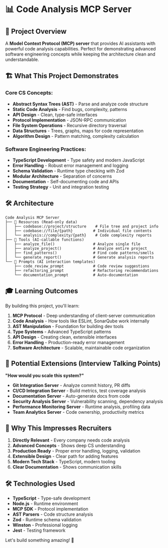 # 📊 Code Analysis MCP Server

## 🎯 Project Overview

A **Model Context Protocol (MCP) server** that provides AI assistants with powerful code analysis capabilities. Perfect for demonstrating advanced software engineering concepts while keeping the architecture clean and understandable.

## 🏗️ What This Project Demonstrates

### **Core CS Concepts:**
- **Abstract Syntax Trees (AST)** - Parse and analyze code structure  
- **Static Code Analysis** - Find bugs, complexity, patterns
- **API Design** - Clean, type-safe interfaces
- **Protocol Implementation** - JSON-RPC communication
- **File System Operations** - Recursive directory traversal
- **Data Structures** - Trees, graphs, maps for code representation
- **Algorithm Design** - Pattern matching, complexity calculation

### **Software Engineering Practices:**
- **TypeScript Development** - Type safety and modern JavaScript
- **Error Handling** - Robust error management and logging
- **Schema Validation** - Runtime type checking with Zod
- **Modular Architecture** - Separation of concerns
- **Documentation** - Self-documenting code and APIs
- **Testing Strategy** - Unit and integration testing

## 🛠️ Architecture

```
Code Analysis MCP Server
├── 📁 Resources (Read-only data)
│   ├── codebase://project/structure    # File tree and project info
│   ├── codebase://file/{path}         # Individual file contents  
│   └── analysis://complexity/{path}    # Code complexity reports
├── 🔧 Tools (AI-callable functions)
│   ├── analyze_file()                 # Analyze single file
│   ├── analyze_project()              # Analyze entire project
│   ├── find_patterns()                # Find code patterns/smells
│   └── generate_report()              # Generate analysis reports
└── 💬 Prompts (AI interaction templates)
    ├── code_review_prompt             # Code review suggestions
    ├── refactoring_prompt             # Refactoring recommendations
    └── documentation_prompt           # Auto-documentation
```

## 🎓 Learning Outcomes

By building this project, you'll learn:

1. **MCP Protocol** - Deep understanding of client-server communication
2. **Code Analysis** - How tools like ESLint, SonarQube work internally  
3. **AST Manipulation** - Foundation for building dev tools
4. **Type Systems** - Advanced TypeScript patterns
5. **API Design** - Creating clean, extensible interfaces
6. **Error Handling** - Production-ready error management
7. **Software Architecture** - Scalable, maintainable code organization

## 🚀 Potential Extensions (Interview Talking Points)

**"How would you scale this system?"**

- **Git Integration Server** - Analyze commit history, PR diffs
- **CI/CD Integration Server** - Build metrics, test coverage analysis  
- **Documentation Server** - Auto-generate docs from code
- **Security Analysis Server** - Vulnerability scanning, dependency analysis
- **Performance Monitoring Server** - Runtime analysis, profiling data
- **Team Analytics Server** - Code ownership, productivity metrics

## 💼 Why This Impresses Recruiters

1. **Directly Relevant** - Every company needs code analysis
2. **Advanced Concepts** - Shows deep CS understanding
3. **Production Ready** - Proper error handling, logging, validation
4. **Extensible Design** - Clear path for adding features
5. **Modern Tech Stack** - TypeScript, modern tooling
6. **Clear Documentation** - Shows communication skills

## 🛠️ Technologies Used

- **TypeScript** - Type-safe development
- **Node.js** - Runtime environment  
- **MCP SDK** - Protocol implementation
- **AST Parsers** - Code structure analysis
- **Zod** - Runtime schema validation
- **Winston** - Professional logging
- **Jest** - Testing framework

Let's build something amazing! 🚀 